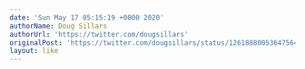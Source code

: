 ```yaml
---
date: 'Sun May 17 05:15:19 +0000 2020'
authorName: Doug Sillars
authorUrl: 'https://twitter.com/dougsillars'
originalPost: 'https://twitter.com/dougsillars/status/1261888005364756480'
layout: like
---
```

